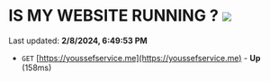 # IS MY WEBSITE RUNNING ? [![](https://img.shields.io/static/v1?label=Sponsor&message=%E2%9D%A4&logo=GitHub&color=%23fe8e86)](https://github.com/sponsors/<username>)

Last updated: **2/8/2024, 6:49:53 PM**

- `GET` [https://youssefservice.me](https://youssefservice.me) - **Up** (158ms)
